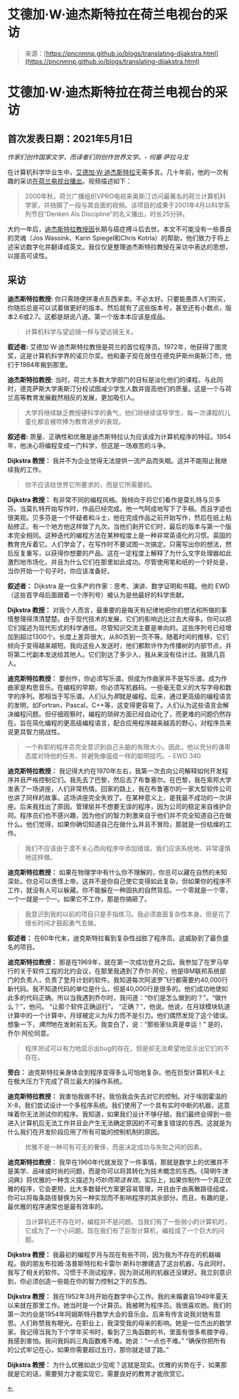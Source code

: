 <!--yml

category: 未分类

date: 2024-05-27 14:34:49

-->

# 艾德加·W·迪杰斯特拉在荷兰电视台的采访

> 来源：[https://pncnmnp.github.io/blogs/translating-dijakstra.html](https://pncnmnp.github.io/blogs/translating-dijakstra.html)

# 艾德加·W·迪杰斯特拉在荷兰电视台的采访

## 首次发表日期：2021年5月1日

*作家们创作国家文学，而译者们则创作世界文学。- 何塞·萨拉马戈*

在计算机科学毕业生中，[艾德加·W·迪杰斯特拉](https://en.wikipedia.org/wiki/Edsger_W._Dijkstra)无需多言。几十年前，他的一次有趣的采访[在荷兰电视台播出](https://www.cs.utexas.edu/users/EWD/video-audio/NoorderlichtVideo.html)。视频描述如下：

> 2000年秋，荷兰广播组织VPRO电视来奥斯汀访问最著名的荷兰计算机科学家，并拍摄了一段与其会面的视频。该项目的成果于2001年4月以科学系列节目“Denken Als Discipline”的名义播出，时长25分钟。

大约一年后，[迪杰斯特拉教授因](https://www.cnet.com/news/computer-science-pioneer-dijkstra-dies/)长期与癌症搏斗后去世。本文不可能没有一些善良的灵魂（Jos Wassink、Karin Spiegel和Chris Kotrla）的帮助，他们致力于将上述采访数字化并翻译成英文。我仅仅是整理迪杰斯特拉教授在采访中表达的思想，以提高可读性。

## 采访

**迪杰斯特拉教授:** 你只需随便拼凑点东西来卖。不必太好。只要能愚弄人们购买，你随后总是可以试着做更好的版本。然后就有了这些版本号，甚至还有小数点，版本2.6或2.7。这都是胡说八道。第一个版本本应该是成品。

> 计算机科学与望远镜一样与望远镜无关。

**叙述者:** 艾德加·W·迪杰斯特拉教授是荷兰的首位程序员。1972年，他获得了图灵奖，这是计算机科学界的诺贝尔奖。他和妻子现在居住在德克萨斯州奥斯汀市，他们于1984年搬到那里。

**迪杰斯特拉教授:** 当时，荷兰大多数大学部门的目标是淡化他们的课程。与此同时，德克萨斯大学奥斯汀分校试图减少学生人数并提高他们的质量。这是一个与荷兰高等教育发展截然相反的发展，更加吸引人。

> 大学将继续缺乏教授硬科学的勇气，他们将继续误导学生，每一次课程的儿童化都会被吹捧为教育进步的表现。

**叙述者:** 质量、正确性和优雅是迪杰斯特拉认为应该成为计算机程序的特征。1954年，他决心将编程变成一门科学，但这是一场艰苦的斗争。

**Dijkstra 教授：** 我并不为企业觉得无法提供一流产品而失眠。这并不能阻止我继续我的工作。

> 你不应该给世界它所要求的，而是它所需要的。

**Dijkstra 教授：** 有非常不同的编程风格。我倾向于将它们看作是莫扎特与贝多芬。当莫扎特开始写作时，作品已经完成。他一气呵成地写下了手稿。而且字迹也很美观。贝多芬是一个怀疑者和斗士，他在完成作品之前开始写作，然后在纸上粘贴修正。有一个地方他这样做了九次。当他们剥开它们时，最后的版本与第一个版本完全相同。这种迭代的编程方法在某种程度上是一种非常英语化的习惯。英国的教育充斥着它。人们学会了，在写作时不要试图一次搞定。只需写出你的想法，然后反复重写，以获得你想要的产品。这在一定程度上解释了为什么文字处理器如此激烈地市场化，并且为什么它们在那里如此成功。尽管使用笔和纸的一个好处是，当你开始一个句子时，你应该准备好。

**叙述者：** Dijkstra 是一位多产的作家：思考、演讲、数学证明和书籍。他的 EWD（这些首字母后面跟着一个序列号）被认为是他最好的科学贡献。

**Dijkstra 教授：** 对我个人而言，最重要的是每天有纪律地把你的想法和所做的事情整理得清清楚楚。由于现代技术的发展，它们的影响远比过去大得多。你可以把它们描述为现代形式的科学通信。尽管知识交流主要是单向的。这些序列号已经增加到超过1300个。长度上差异很大，从80页到一页不等。随着时间的推移，它们倾向于变得越来越短。我向这些人发送时，他们都默许作为传播树的内部节点，并将第二代副本发送给其他人。它们到达了多少人，我从来没有估计过。我猜几百人。

**迪克斯特拉教授：** 要创作，你必须写乐谱。但成为作曲家并不是写乐谱。成为作曲家是构思音乐。在编程的早期，你必须写机器码。一些毫无意义的大写字母和数字的序列。那相当于写乐谱。人们认为*那*就是编程。后来，通过更高级的编程语言的发明，如Fortran，Pascal，C++等，这变得更容易了。人们认为这些语言会解决编程问题。但仔细观察时，编程的琐碎方面已经自动化了，而更难的问题仍然存在。旨在简化编程的更高级编程语言，配合应用程序越来越高的野心，对程序员来说更具智力挑战性。

> 一个称职的程序员完全意识到自己头脑的有限大小。因此，他以充分的谦卑态度对待他的任务，并避免像瘟疫一样的聪明技巧。- EWD 340

**迪克斯特拉教授：** 我记得大约在1970年左右，我第一次去向公司解释如何开发程序并且严格控制它们。我先去了巴黎，然后去了布鲁塞尔。在巴黎，我在索邦大学发表了一场讲座，人们非常热情。回家的路上，我在布鲁塞尔的一家大型软件公司也讲了同样的故事。这场讲座完全失败了。在某种意义上，是我最不成功的一次讲座。后来我找出了原因。管理层并不想要无误的程序，因为公司的稳定来自维护合同。程序员们也不感兴趣，因为他们的智力刺激来自于他们并不完全知道自己在做什么。他们觉得，如果你确切知道自己在做什么并且不冒险，那就是一份枯燥的工作。

> 我们不应该由于漠不关心而向程序中添加错误。我们应该系统地、非常谨慎地这样做。

**迪克斯特拉教授：** 如果在物理学中有什么你不理解的，你总可以藏在自然的未知深处。你总可以责怪上帝。这并不是你自己使它变得如此复杂。但如果你的程序不工作，就没有人可以躲藏。你不能躲在一种固执的自然背后。一个零就是一个零，一个一就是一个一。如果它不工作，那是你搞砸了。

> 我意识到我的以前的项目只是手指练习。我必须直面复杂性本身。但是花了很长时间才鼓起勇气去做。

**叙述者：** 在60年代末，迪克斯特拉看到复杂性战胜了程序员。这威胁到了最负盛名的项目。

**迪克斯特拉教授：** 那是在1969年，就在第一次成功登月之后。我参加了在罗马举行的关于软件工程的北约会议，在那里我遇到了乔尔·阿伦，他是IBM联邦系统部门的负责人，负责了登月计划的软件。我知道每次阿波罗飞行都需要约40,000行新代码。我不知道代码的单位是什么，但是40,000行是很多的。他们成功地使如此多的代码正确。所以当我遇到乔尔时，我问道：“你们是怎么做到的？”。“做什么？”，他问。 “让那个软件正确运行”。 “正确？”，他说。他说，在月球模块轨道计算中的一个计算中，月球被定义为斥力而不是引力。他们偶然发现了这个错误。想象一下，*偶然*地在发射前五天。我变白了，说：“那些家伙真是幸运！” 是的，乔尔·阿伦同意。

> 程序测试可以有力地显示出bug的存在，但是却无法希望地显示出它们的不存在。

**旁白：** 迪克斯特拉亲身体会到程序变得多么可怕地复杂。他在巨型计算机X-8上在极大压力下完成了荷兰最大的操作系统。

**迪克斯特拉教授：** 我害怕我做不好。我怕我会失去对它的控制。对于埃因霍温的X-8，我们尝试设计一个多程序系统。我们使用了一个具有实时中断的机器，这意味着你无法测试你的程序。我知道，如果我们设计不够仔细，我们最终会得到一些进入计算机后无法工作并且会产生无法确定原因的不可重复错误的东西。这就是为什么我们在开发阶段应用了所有可能的控制机制的原因。

> 优雅不是一种可有可无的奢侈，而是决定成功与失败之间的因素。

**迪克斯特拉教授：** 我早在1960年代就发现了一件事情，那就是数学上的优雅并不是美学、品味或时尚的问题，而是你可以将其转化为技术概念的东西。《简明牛津词典》将优雅的一种含义描述为*巧妙而简洁有效*。实际上，如果你制作一个真正优雅的程序，它会更短，比大多数替代方案更容易管理，并且由于由离散路径组成，你可以将每条路径替换为另一种实现而不影响程序的其余部分。而且，有趣的是，最优雅的程序通常也是最有效率的。

> 当计算机还不存在时，编程并不是问题。当我们有了一些弱小的计算机时，它成为了一个小问题。现在我们有了巨型计算机，编程成了一个巨大的问题。

**Dijkstra 教授：** 我最初的编程岁月与现在有些不同，因为我为不存在的机器编程。我的朋友布拉姆·洛普斯特拉和卡雷尔·斯科尔滕建造了这台机器，与此同时，我写了相关的软件。习惯于不测试程序，因为测试用的机器还没建好。我立刻意识到，你必须创造一些能在你的智力控制之下的东西。

**Dijkstra 教授：** 我在1952年3月开始在数学中心工作。我的未婚妻自1949年夏天以来就在那里工作。她当时是一个计算员。我被聘为程序员。我很喜欢她。我们的第一次约会是1954年阿姆斯特丹数学大会的音乐会。后来有传言说我对她有意思。人们称赞我有眼光。在职业上，我深受我的母亲的影响。她是一位杰出的数学家。我记得当我为下个学年买书时，看到了三角函数的书，里面有很多希腊字母，我感到害怕。我问我妈妈三角函数难不难。她说：“一点也不难。” “确保你把所有的公式牢记在心，如果你需要超过五行，那你就走错了路。”

**Dijkstra 教授：** 为什么优雅如此少见呢？这就是现实。优雅的劣势在于，如果那就是它的话，需要努力才能实现它，需要良好的教育才能欣赏它。

[←](../blog.html)
